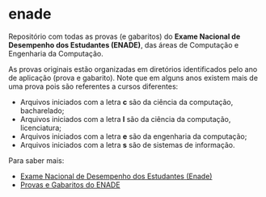 # enade
Repositório com todas as provas (e gabaritos) do **Exame Nacional de Desempenho
dos Estudantes (ENADE)**, das áreas de Computação e Engenharia da Computação.

As provas originais estão organizadas em diretórios identificados pelo
ano de aplicação (prova e gabarito). Note que em alguns anos existem mais
de uma prova pois são referentes a cursos diferentes:

* Arquivos iniciados com a letra **c** são da ciência da computação, bacharelado;
* Arquivos iniciados com a letra **l** são da ciência da computação, licenciatura;
* Arquivos iniciados com a letra **e** são da engenharia da computação;
* Arquivos iniciados com a letra **s** são de sistemas de informação.

Para saber mais:

* [Exame Nacional de Desempenho dos Estudantes (Enade)](http://portal.inep.gov.br/web/guest/enade)
* [Provas e Gabaritos do ENADE](http://portal.inep.gov.br/web/guest/educacao-superior/enade/provas-e-gabaritos)
